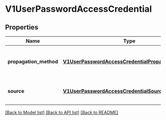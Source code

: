 # V1UserPasswordAccessCredential

## Properties
Name | Type | Description | Notes
------------ | ------------- | ------------- | -------------
**propagation_method** | [**V1UserPasswordAccessCredentialPropagationMethod**](V1UserPasswordAccessCredentialPropagationMethod.md) | propagationMethod represents how the user passwords are injected into the vm guest. | 
**source** | [**V1UserPasswordAccessCredentialSource**](V1UserPasswordAccessCredentialSource.md) | Source represents where the user passwords are pulled from | 

[[Back to Model list]](../README.md#documentation-for-models) [[Back to API list]](../README.md#documentation-for-api-endpoints) [[Back to README]](../README.md)


